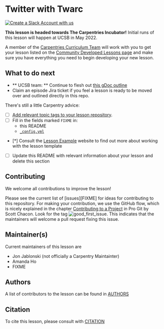 # Twitter with Twarc

[![Create a Slack Account with us](https://img.shields.io/badge/Create_Slack_Account-The_Carpentries-071159.svg)](https://swc-slack-invite.herokuapp.com/)

**This lesson is headed towards The Carpentries Incubator!**
Initial runs of this lesson will happen at UCSB in May 2022.

A member of the [Carpentries Curriculum Team](https://carpentries.org/team/)
will work with you to get your lesson listed on the
[Community Developed Lessons page][community-lessons]
and make sure you have everything you need to begin developing your new lesson.

## What to do next

- ** UCSB team: ** Continue to flesh out [this gDoc outline](https://docs.google.com/document/d/1Xz6qFmgZOjjzqWy_YsWvxRfuKxbd3V2aLElS4m1ZIcU/edit?usp=sharing)
- Claim an episode Jira ticket if you feel a lesson is ready to be moved over and 
outlined directly in this repo.

There's still a little Carpentry advice:
* [ ] [Add relevant topic tags to your lesson repository][cdh-topic-tags].
* [ ] Fill in the fields marked `FIXME` in:
  * this README
  * [`_config.yml`](_config.yml)
* [*] Consult the [Lesson Example][lesson-example] website to find out more about
  working with the lesson template
* [ ] Update this README with relevant information about your lesson
  and delete this section


## Contributing

We welcome all contributions to improve the lesson!

Please see the current list of [issues][FIXME] for ideas for contributing to this
repository. For making your contribution, we use the GitHub flow, which is
nicely explained in the chapter [Contributing to a Project](http://git-scm.com/book/en/v2/GitHub-Contributing-to-a-Project) in Pro Git
by Scott Chacon.
Look for the tag ![good_first_issue](https://img.shields.io/badge/-good%20first%20issue-gold.svg). This indicates that the maintainers will welcome a pull request fixing this issue.


## Maintainer(s)

Current maintainers of this lesson are

* Jon Jablonski (not officially a Carpentry Maintainter)
* Amanda Ho
* FIXME


## Authors

A list of contributors to the lesson can be found in [AUTHORS](AUTHORS)

## Citation

To cite this lesson, please consult with [CITATION](CITATION)

[cdh]: https://cdh.carpentries.org
[cdh-topic-tags]: https://cdh.carpentries.org/the-carpentries-incubator.html#topic-tags
[change-default-branch]: https://docs.github.com/en/github/administering-a-repository/changing-the-default-branch
[community-lessons]: https://carpentries.org/community-lessons
[lesson-example]: https://carpentries.github.io/lesson-example
